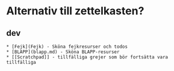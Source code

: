 # Alternativ till zettelkasten? #


## dev ##
    * [Fejk](Fejk) - Sköna fejkresurser och todos
    * [BLAPP](blapp.md) - Sköna BLAPP-resurser
    * [[Scratchpad]] - tillfälliga grejer som bör fortsätta vara tillfälliga
